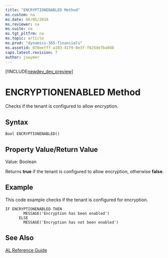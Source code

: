 ```yaml
---
title: "ENCRYPTIONENABLED Method"
ms.custom: na
ms.date: 06/05/2016
ms.reviewer: na
ms.suite: na
ms.tgt_pltfrm: na
ms.topic: article
ms.prod: "dynamics-365-financials"
ms.assetid: 070eefff-a103-41f9-8e3f-f625de7ba048
caps.latest.revision: 7
author: jswymer
---
```


[!INCLUDE[newdev_dev_preview](../includes/newdev_dev_preview.md)]

# ENCRYPTIONENABLED Method
Checks if the tenant is configured to allow encryption.  

<!--
> [!NOTE]  
>  This does not mean that an encryption key is present on the [!INCLUDE[d365fin_server](../includes/d365fin_server_md.md)], only that the system is expecting to use one. This situation can arise if multiple servers are in use but the encryption key has not yet been deployed to each of them.  -->

## Syntax  

```  
Bool ENCRYPTIONENABLED()  
```  

## Property Value/Return Value  
 Value: Boolean  

 Returns **true** if the tenant is configured to allow encryption, otherwise **false**.  

## Example  
 This code example checks if the tenant is configured for encryption.  

```  
IF ENCRYPTIONENABLED THEN  
        MESSAGE('Encryption has been enabled')  
      ELSE  
        MESSAGE('Encryption has not been enabled')  
```  

## See Also  
    
 [AL Reference Guide](../devenv-al-reference-guide.md)
